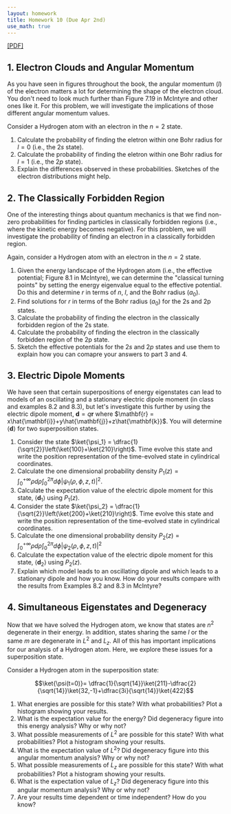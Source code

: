 ```yaml
---
layout: homework
title: Homework 10 (Due Apr 2nd)
use_math: true
---
```


[[PDF]](./homework10.pdf)

## 1. Electron Clouds and Angular Momentum

As you have seen in figures throughout the book, the angular momentum ($l$) of the electron matters a lot for determining the shape of the electron cloud. You don't need to look much further than Figure 7.19 in McIntyre and other ones like it. For this problem, we will investigate the implications of those different angular momentum values.

Consider a Hydrogen atom with an electron in the $n=2$ state.

1. Calculate the probability of finding the eletron within one Bohr radius for $l=0$ (i.e., the 2$s$ state).
2. Calculate the probability of finding the eletron within one Bohr radius for $l=1$ (i.e., the 2$p$ state).
3. Explain the differences observed in these probabilities. Sketches of the electron distributions might help.

## 2. The Classically Forbidden Region

One of the interesting things about quantum mechanics is that we find non-zero probabilities for finding particles in classically forbidden regions (i.e., where the kinetic energy becomes negative). For this problem, we will investigate the probability of finding an electron in a classically forbidden region.

Again, consider a Hydrogen atom with an electron in the $n=2$ state.

1. Given the energy landscape of the Hydrogen atom (i.e., the effective potential; Figure 8.1 in McIntyre), we can determine the "classical turning points" by setting the energy eigenvalue equal to the effective potential. Do this and determine $r$ in terms of $n$, $l$, and the Bohr radius ($a_0$).
2. Find solutions for $r$ in terms of the Bohr radius ($a_0$) for the 2s and 2p states.
3. Calculate the probability of finding the electron in the classically forbidden region of the 2s state.
4. Calculate the probability of finding the electron in the classically forbidden region of the 2p state.
5. Sketch the effective potentials for the $2s$ and $2p$ states and use them to explain how you can comapre your answers to part 3 and 4.

## 3. Electric Dipole Moments

We have seen that certain superpositions of energy eigenstates can lead to models of an oscillating and a stationary electric dipole moment (in class and examples 8.2 and 8.3), but let's investigate this further by using the electric dipole moment, $\mathbf{d} = q\mathbf{r}$ where $\mathbf{r} = x\hat{\mathbf{i}}+y\hat{\mathbf{j}}+z\hat{\mathbf{k}}$. You will determine $\langle \mathbf{d} \rangle$ for two superposition states.

1. Consider the state $\ket{\psi_1} = \dfrac{1}{\sqrt{2}}\left(\ket{100}+\ket{210}\right)$. Time evolve this state and write the position representation of the time-evolved state in cylindrical coordinates.
2. Calculate the one dimensional probability density $P_1(z) = \int_{0}^{+\infty} \rho d\rho \int_{0}^{2\pi} d\phi \vert \psi_1(\rho,\phi,z,t) \vert^2$.
3. Calculate the expectation value of the electric dipole moment for this state, $\langle \mathbf{d}_1 \rangle$ using $P_1(z)$.
3. Consider the state $\ket{\psi_2} = \dfrac{1}{\sqrt{2}}\left(\ket{200}+\ket{210}\right)$. Time evolve this state and write the position representation of the time-evolved state in cylindrical coordinates.
4. Calculate the one dimensional probability density $P_2(z) = \int_{0}^{+\infty} \rho d\rho \int_{0}^{2\pi} d\phi \vert \psi_2(\rho,\phi,z,t) \vert^2$
4. Calculate the expectation value of the electric dipole moment for this state, $\langle \mathbf{d}_2 \rangle$ using $P_2(z)$.
5. Explain which model leads to an oscillating dipole and which leads to a stationary dipole and how you know. How do your results compare with the results from Examples 8.2 and 8.3 in McIntyre?

## 4. Simultaneous Eigenstates and Degeneracy

Now that we have solved the Hydrogen atom, we know that states are $n^2$ degenerate in their energy. In addition, states sharing the same $l$ or the same $m$ are degenerate in $L^2$ and $L_z$. All of this has important implications for our analysis of a Hydrogen atom. Here, we explore these issues for a superposition state.

Consider a Hydrogen atom in the superposition state:

$$\ket{\psi(t=0)}= \dfrac{1}{\sqrt{14}}\ket{211}-\dfrac{2}{\sqrt{14}}\ket{32,-1}+\dfrac{3i}{\sqrt{14}}\ket{422}$$

1. What energies are possible for this state? With what probabilities? Plot a histogram showing your results.
2. What is the expectation value for the energy? Did degeneracy figure into this energy analysis? Why or why not?
3. What possible measurements of $L^2$ are possible for this state? With what probabilities? Plot a histogram showing your results.
4. What is the expectation value of $L^2$? Did degeneracy figure into this angular momentum analysis? Why or why not?
5. What possible measurements of $L_z$ are possible for this state? With what probabilities? Plot a histogram showing your results.
6. What is the expectation value of $L_z$? Did degeneracy figure into this angular momentum analysis? Why or why not?
7. Are your results time dependent or time independent? How do you know?
